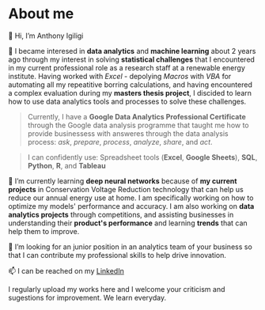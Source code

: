 # About me
👋 Hi, I’m Anthony Igiligi

👀 I became interesed in **data analytics** and **machine learning** about 2 years ago through my interest in solving **statistical challenges** that I encountered in my current professional role as a research staff at a renewable energy institute. Having worked with *Excel* - depolying *Macros* with *VBA* for automating all my repeatitive borring calculations, and having encountered a complex evaluation during my **masters thesis project**, I discided to learn how to use data analytics tools and processes to solve these challenges.

> Currently, I have a **Google Data Analytics Professional Certificate** through the Google data analysis programme that taught me how to provide businessess with answeres through the data analysis process: *ask*, *prepare*, *process*, *analyze*, *share*, and *act*.

> I can confidently use: Spreadsheet tools (**Excel**, **Google Sheets**), **SQL**, **Python**, **R**, and **Tableau**

🌱 I’m currently learning **deep neural networks** because of **my current projects** in Conservation Voltage Reduction technology that can help us reduce our annual energy use at home. I am specifically working on how to optimize my models' performance and accuracy. I am also working on **data analytics projects** through competitions, and assisting businesses in understanding their **product's performance** and learning **trends** that can help them to improve.

💞️ I’m looking for an junior position in an analytics team of your business so that I can contribute my professional skills to help drive innovation.

📫 I can be reached on my [LinkedIn](https://www.linkedin.com/in/anthony-igiligi/)

I regularly upload my works here and I welcome your criticism and sugestions for improvement. We learn everyday.

